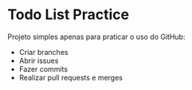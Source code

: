 # Todo List Practice

Projeto simples apenas para praticar o uso do GitHub:
- Criar branches
- Abrir issues
- Fazer commits
- Realizar pull requests e merges
